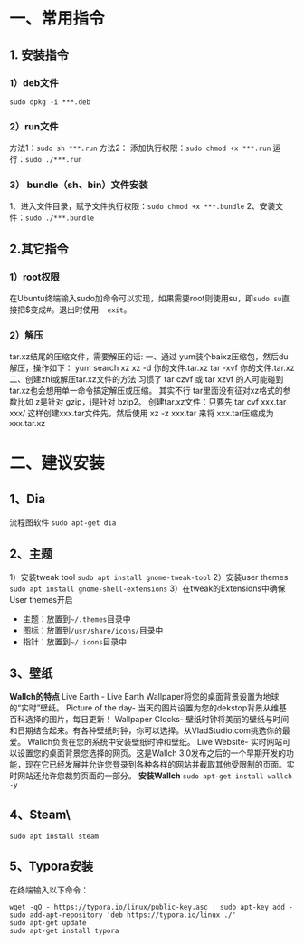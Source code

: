 # 一、常用指令
## 1. 安装指令
### 1）deb文件
```sudo dpkg -i ***.deb```

### 2）run文件
方法1：```sudo sh ***.run```
方法2：
添加执行权限：```sudo chmod +x ***.run```
运行：```sudo ./***.run```

### 3） bundle（sh、bin）文件安装
1、进入文件目录，赋予文件执行权限：```sudo chmod +x ***.bundle```
2、安装文件：```sudo ./***.bundle```



## 2.其它指令
### 1）root权限
在Ubuntu终端输入sudo加命令可以实现，如果需要root则使用su，即```sudo su```直接把$变成#。退出时使用: ``` exit```。

### 2）解压
tar.xz结尾的压缩文件，需要解压的话:
一、通过 yum装个baixz压缩包，然后du解压，操作如下：
yum search xz
xz -d 你的文件.tar.xz
tar -xvf 你的文件.tar.xz
二、创建zhi或解压tar.xz文件的方法
习惯了 tar czvf 或 tar xzvf 的人可能碰到 tar.xz也会想用单一命令搞定解压或压缩。
其实不行 tar里面没有征对xz格式的参数比如 z是针对 gzip，j是针对 bzip2。
创建tar.xz文件：只要先 tar cvf xxx.tar xxx/ 这样创建xxx.tar文件先，然后使用 xz -z xxx.tar 来将 xxx.tar压缩成为 xxx.tar.xz


# 二、建议安装

## 1、Dia

流程图软件
```sudo apt-get dia```

## 2、主题

1）安装tweak tool
```sudo apt install gnome-tweak-tool```
2）安装user themes
```sudo apt install gnome-shell-extensions```
3）在tweak的Extensions中确保User themes开启
- 主题：放置到`~/.themes`目录中
- 图标：放置到`/usr/share/icons/`目录中
- 指针：放置到`~/.icons`目录中

## 3、壁纸
**Wallch的特点**
Live Earth - Live Earth Wallpaper将您的桌面背景设置为地球的“实时”壁纸。
Picture of the day- 当天的图片设置为您的dekstop背景从维基百科选择的图片，每日更新！
Wallpaper Clocks- 壁纸时钟将美丽的壁纸与时间和日期结合起来。有各种壁纸时钟，你可以选择。从VladStudio.com挑选你的最爱。 Wallch负责在您的系统中安装壁纸时钟和壁纸。
Live Website- 实时网站可以设置您的桌面背景您选择的网页。这是Wallch 3.0发布之后的一个早期开发的功能，现在它已经发展并允许您登录到各种各样的网站并截取其他受限制的页面。实时网站还允许您裁剪页面的一部分。
**安装Wallch**
```sudo apt-get install wallch -y```

## 4、Steam\
```sudo apt install steam```

## 5、Typora安装

在终端输入以下命令：
```
wget -qO - https://typora.io/linux/public-key.asc | sudo apt-key add -
sudo add-apt-repository 'deb https://typora.io/linux ./'
sudo apt-get update
sudo apt-get install typora
```